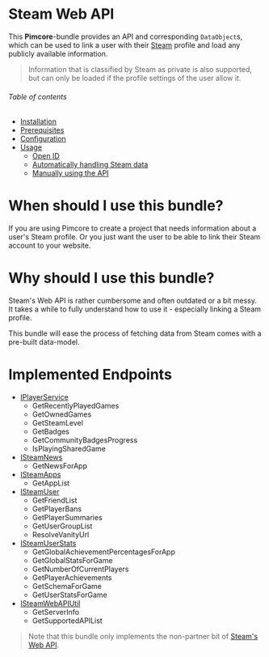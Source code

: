# Steam Web API
This **Pimcore**-bundle provides an API and corresponding `DataObject`s, which can be used to link a user with their
[Steam](https://store.steampowered.com/) profile and load any publicly available information.

> Information that is classified by Steam as private is also supported, but can only be loaded if the profile settings
> of the user allow it.

###### Table of contents
- [Installation](/documentation/10_installation.md)
- [Prerequisites](/documentation/15_prerequisites.md)
- [Configuration](/documentation/19_configuration.md)
- [Usage](/documentation/20_usage.md)
  - [Open ID](/documentation/20_usage.md#open-id)
  - [Automatically handling Steam data](/documentation/20_usage.md#automatically-handling-steam-data)
  - [Manually using the API](/documentation/20_usage.md#manually-using-the-api)

# When should I use this bundle?
If you are using Pimcore to create a project that needs information about a user's Steam profile. Or you just want the
user to be able to link their Steam account to your website.

# Why should I use this bundle?
Steam's Web API is rather cumbersome and often outdated or a bit messy. It takes a while to fully understand how to use
it - especially linking a Steam profile.

This bundle will ease the process of fetching data from Steam comes with a pre-built data-model.

# Implemented Endpoints
- [IPlayerService](https://partner.steamgames.com/doc/webapi/IPlayerService)
  - GetRecentlyPlayedGames
  - GetOwnedGames
  - GetSteamLevel
  - GetBadges
  - GetCommunityBadgesProgress
  - IsPlayingSharedGame
- [ISteamNews](https://partner.steamgames.com/doc/webapi/ISteamNews)
  - GetNewsForApp
- [ISteamApps](https://partner.steamgames.com/doc/webapi/ISteamApps)
  - GetAppList
- [ISteamUser](https://partner.steamgames.com/doc/webapi/ISteamUser)
  - GetFriendList
  - GetPlayerBans
  - GetPlayerSummaries
  - GetUserGroupList
  - ResolveVanityUrl
- [ISteamUserStats](https://partner.steamgames.com/doc/webapi/ISteamUserStats)
  - GetGlobalAchievementPercentagesForApp
  - GetGlobalStatsForGame
  - GetNumberOfCurrentPlayers
  - GetPlayerAchievements
  - GetSchemaForGame
  - GetUserStatsForGame
- [ISteamWebAPIUtil](https://partner.steamgames.com/doc/webapi/ISteamWebAPIUtil)
  - GetServerInfo
  - GetSupportedAPIList

> Note that this bundle only implements the non-partner bit of [Steam's Web API](https://partner.steamgames.com/doc/webapi).